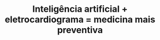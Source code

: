 ---
title: "Inteligência artificial + eletrocardiograma = medicina mais preventiva"

year: 2021

venue: "🇧🇷 veja"

link: "https://saude.abril.com.br/blog/com-a-palavra/inteligencia-artificial-eletrocardiograma-medicina-mais-preventiva/"

archive: "https://web.archive.org/web/20210211082224if_/https://www.washingtonpost.com/technology/2021/02/05/why-thedonald-moderator-left/"

related_paper: 'Deep neural network-estimated electrocardiographic age as a mortality predictor'

---